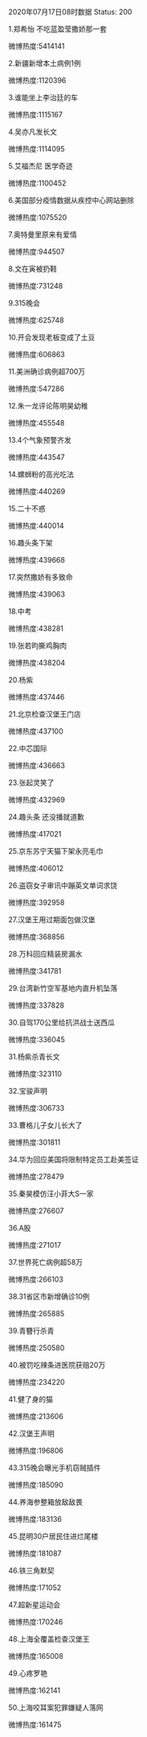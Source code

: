 2020年07月17日08时数据
Status: 200

1.郑希怡 不吃蓝盈莹撒娇那一套

微博热度:5414141

2.新疆新增本土病例1例

微博热度:1120396

3.谁能坐上李治廷的车

微博热度:1115167

4.吴亦凡发长文

微博热度:1114095

5.艾福杰尼 医学奇迹

微博热度:1100452

6.美国部分疫情数据从疾控中心网站删除

微博热度:1075520

7.奥特曼里原来有爱情

微博热度:944507

8.文在寅被扔鞋

微博热度:731248

9.315晚会

微博热度:625748

10.开会发现老板变成了土豆

微博热度:606863

11.美洲确诊病例超700万

微博热度:547286

12.朱一龙评论陈明昊幼稚

微博热度:455548

13.4个气象预警齐发

微博热度:443547

14.螺蛳粉的高光吃法

微博热度:440269

15.二十不惑

微博热度:440014

16.趣头条下架

微博热度:439668

17.突然撒娇有多致命

微博热度:439063

18.中考

微博热度:438281

19.张若昀撕鸡胸肉

微博热度:438204

20.杨紫

微博热度:437446

21.北京检查汉堡王门店

微博热度:437100

22.中芯国际

微博热度:436663

23.张起灵笑了

微博热度:432969

24.趣头条 还没播就道歉

微博热度:417021

25.京东苏宁天猫下架永亮毛巾

微博热度:406012

26.盗窃女子审讯中蹦英文单词求饶

微博热度:392958

27.汉堡王用过期面包做汉堡

微博热度:368856

28.万科回应精装房漏水

微博热度:341781

29.台湾新竹空军基地内直升机坠落

微博热度:337828

30.自驾170公里给抗洪战士送西瓜

微博热度:336045

31.杨紫杀青长文

微博热度:323110

32.宝骏声明

微博热度:306733

33.曹格儿子女儿长大了

微博热度:301811

34.华为回应美国将限制特定员工赴美签证

微博热度:278479

35.秦昊模仿汪小菲大S一家

微博热度:276607

36.A股

微博热度:271017

37.世界死亡病例超58万

微博热度:266103

38.31省区市新增确诊10例

微博热度:265885

39.青簪行杀青

微博热度:250580

40.被罚吃辣条进医院获赔20万

微博热度:234220

41.健了身的猫

微博热度:213606

42.汉堡王声明

微博热度:196806

43.315晚会曝光手机窃贼插件

微博热度:185090

44.养海参整箱放敌敌畏

微博热度:183136

45.昆明30户居民住进烂尾楼

微博热度:181087

46.铁三角默契

微博热度:171052

47.超新星运动会

微博热度:170246

48.上海全覆盖检查汉堡王

微博热度:165008

49.心疼罗艳

微博热度:162141

50.上海咬耳案犯罪嫌疑人落网

微博热度:161475

